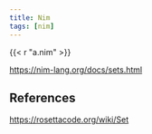 ```yaml
---
title: Nim
tags: [nim]
---
```


{{< r "a.nim" >}}

<https://nim-lang.org/docs/sets.html>

## References

<https://rosettacode.org/wiki/Set>
